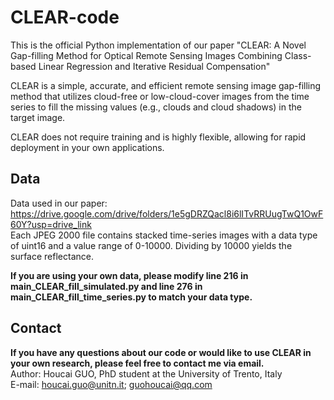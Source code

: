 # CLEAR-code
This is the official Python implementation of our paper "CLEAR: A Novel Gap-filling Method for Optical Remote Sensing Images Combining Class-based Linear Regression and Iterative Residual Compensation"

CLEAR is a simple, accurate, and efficient remote sensing image gap-filling method that utilizes cloud-free or low-cloud-cover images from the time series to fill the missing values (e.g., clouds and cloud shadows) in the target image.

CLEAR does not require training and is highly flexible, allowing for rapid deployment in your own applications.

## Data
Data used in our paper: https://drive.google.com/drive/folders/1e5gDRZQacl8i6lITvRRUugTwQ1OwF60Y?usp=drive_link  
Each JPEG 2000 file contains stacked time-series images with a data type of uint16 and a value range of 0-10000. Dividing by 10000 yields the surface reflectance.

**If you are using your own data, please modify line 216 in main_CLEAR_fill_simulated.py and line 276 in main_CLEAR_fill_time_series.py to match your data type.**  

## Contact
**If you have any questions about our code or would like to use CLEAR in your own research, please feel free to contact me via email.**  
Author: Houcai GUO, PhD student at the University of Trento, Italy  
E-mail: houcai.guo@unitn.it; guohoucai@qq.com
